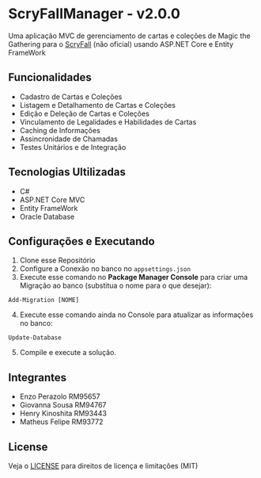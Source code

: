 # ScryFallManager - v2.0.0
Uma aplicação MVC de gerenciamento de cartas e coleções de Magic the Gathering para o [ScryFall](https://scryfall.com) (não oficial) usando ASP.NET Core e Entity FrameWork

## Funcionalidades
 - Cadastro de Cartas e Coleções
 - Listagem e Detalhamento de Cartas e Coleções
 - Edição e Deleção de Cartas e Coleções
 - Vinculamento de Legalidades e Habilidades de Cartas
 - Caching de Informações
 - Assincronidade de Chamadas
 - Testes Unitários e de Integração

## Tecnologias Ultilizadas
 - C#
 - ASP.NET Core MVC
 - Entity FrameWork
 - Oracle Database

## Configurações e Executando
1. Clone esse Repositório
2. Configure a Conexão no banco no `appsettings.json`
3. Execute esse comando no **Package Manager Console** para criar uma Migração ao banco (substitua o nome para o que desejar):

```Add-Migration [NOME]```

4. Execute esse comando ainda no Console para atualizar as informações no banco:

```Update-Database```

5. Compile e execute a solução.

## Integrantes
 - Enzo Perazolo RM95657
 - Giovanna Sousa RM94767
 - Henry Kinoshita RM93443
 - Matheus Felipe RM93772

## License
Veja o [LICENSE](LICENSE.txt) para direitos de licença e limitações (MIT)
